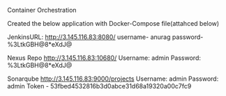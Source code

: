 Container Orchestration 

Created the below application with Docker-Compose file(attahced below)

JenkinsURL: http://3.145.116.83:8080/ 
username- anurag
password- %3LtkGBH@8*eXdJ@

Nexus Repo
http://3.145.116.83:10680/
Username: admin 
Password: %3LtkGBH@8*eXdJ@

Sonarqube
http://3.145.116.83:9000/projects
Username: admin
Password: admin
Token - 53fbed4532816b3d0abce31d68a19320a00c7fc9

